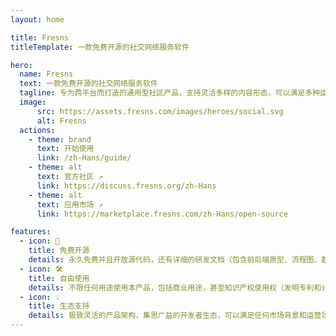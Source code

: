 ```yaml
---
layout: home

title: Fresns
titleTemplate: 一款免费开源的社交网络服务软件

hero:
  name: Fresns
  text: 一款免费开源的社交网络服务软件
  tagline: 专为跨平台而打造的通用型社区产品，支持灵活多样的内容形态，可以满足多种运营场景，符合时代潮流，更开放且更易于二次开发。
  image:
      src: https://assets.fresns.com/images/heroes/social.svg
      alt: Fresns
  actions:
    - theme: brand
      text: 开始使用
      link: /zh-Hans/guide/
    - theme: alt
      text: 官方社区 ↗
      link: https://discuss.fresns.org/zh-Hans
    - theme: alt
      text: 应用市场 ↗
      link: https://marketplace.fresns.com/zh-Hans/open-source

features:
  - icon: 🎉
    title: 免费开源
    details: 永久免费并且开放源代码，还有详细的研发文档（包含前后端原型、流程图、数据字典、API Wiki 等资料内容），可以完完整整了解产品逻辑。
  - icon: 🛠
    title: 自由使用
    details: 不限任何用途使用本产品，包括商业用途，甚至知识产权使用权（发明专利和计算机软件著作权）也永久免费授予 Fresns 用户。
  - icon: 💡
    title: 生态支持
    details: 极致灵活的产品架构，集思广益的开发者生态，可以满足任何市场背景和运营场景的服务需求，包括商业变现的支持，让想象力无限可能。
---
```

